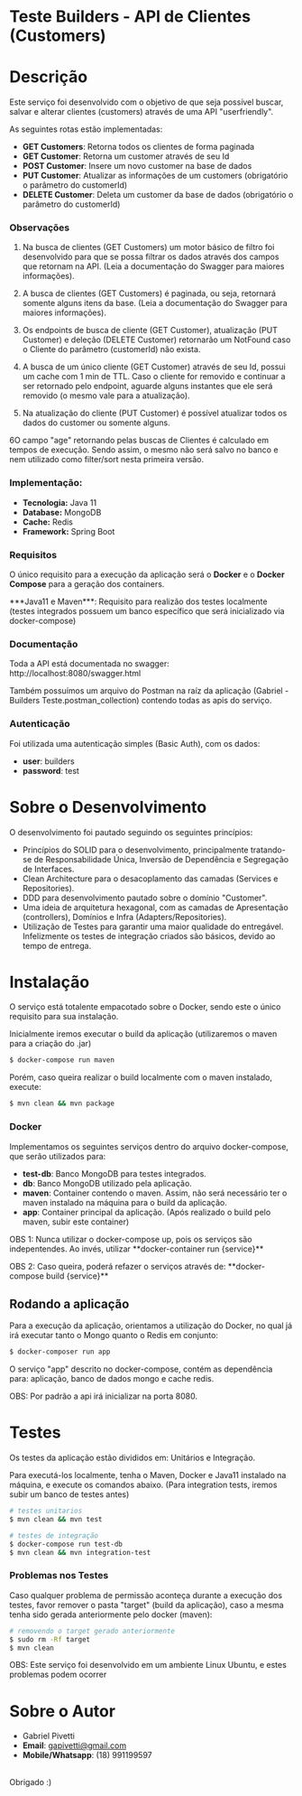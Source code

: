 
# Teste Builders - API de Clientes (Customers)

# Descrição

Este serviço foi desenvolvido com o objetivo de que seja possível buscar, salvar e alterar clientes (customers) através de uma API "userfriendly".

As seguintes rotas estão implementadas:

- **GET Customers**: Retorna todos os clientes de forma paginada
- **GET Customer**: Retorna um customer através de seu Id
- **POST Customer**: Insere um novo customer na base de dados
- **PUT Customer**: Atualizar as informações de um customers (obrigatório o parâmetro do customerId)
- **DELETE Customer**: Deleta um customer da base de dados (obrigatório o parâmetro do customerId)

### Observações

1. Na busca de clientes (GET Customers) um motor básico de filtro foi desenvolvido para que se possa filtrar os dados através dos campos que retornam na API. (Leia a documentação do Swagger para maiores informações).

2. A busca de clientes (GET Customers) é paginada, ou seja, retornará somente alguns itens da base. (Leia a documentação do Swagger para maiores informações).

3. Os endpoints de busca de cliente (GET Customer), atualização (PUT Customer) e deleção (DELETE Customer) retornarão um NotFound caso o Cliente do parâmetro (customerId) não exista.

4. A busca de um único cliente (GET Customer) através de seu Id, possui um cache com 1 min de TTL. Caso o cliente for removido e continuar a ser retornado pelo endpoint, aguarde alguns instantes que ele será removido (o mesmo vale para a atualização).

5. Na atualização do cliente (PUT Customer) é possível atualizar todos os dados do customer ou somente alguns.

6O campo "age" retornando pelas buscas de Clientes é calculado em tempos de execução. Sendo assim, o mesmo não será salvo no banco e nem utilizado como filter/sort nesta primeira versão. 

### Implementação:
- **Tecnologia:** Java 11
- **Database:** MongoDB
- **Cache:** Redis
- **Framework:** Spring Boot

### Requisitos

O único requisito para a execução da aplicação será o **Docker** e o **Docker Compose** para a geração dos containers.
<p>***Java11 e Maven***: Requisito para realizão dos testes localmente (testes integrados possuem um banco específico que será inicializado via docker-compose)</p>

### Documentação

Toda a API está documentada no swagger: http://localhost:8080/swagger.html
<p>Também possuímos um arquivo do Postman na raíz da aplicação (Gabriel - Builders Teste.postman_collection) contendo todas as apis do serviço.</p>

### Autenticação

Foi utilizada uma autenticação simples (Basic Auth), com os dados:
- **user**: builders
- **password**: test

# Sobre o Desenvolvimento

O desenvolvimento foi pautado seguindo os seguintes princípios:
- Princípios do SOLID para o desenvolvimento, principalmente tratando-se de Responsabilidade Única, Inversão de Dependência e Segregação de Interfaces.
- Clean Architecture para o desacoplamento das camadas (Services e Repositories).
- DDD para desenvolvimento pautado sobre o domínio "Customer".
- Uma ideia de arquitetura hexagonal, com as camadas de Apresentação (controllers), Domínios e Infra (Adapters/Repositories).
- Utilização de Testes para garantir uma maior qualidade do entregável. Infelizmente os testes de integração criados são básicos, devido ao tempo de entrega.

# Instalação
O serviço está totalente empacotado sobre o Docker, sendo este o único requisito para sua instalação.

Inicialmente iremos executar o build da aplicação (utilizaremos o maven para a criação do .jar)

```bash
$ docker-compose run maven
```

Porém, caso queira realizar o build localmente com o maven instalado, execute:
```bash
$ mvn clean && mvn package
```

### Docker

Implementamos os seguintes serviços dentro do arquivo docker-compose, que serão utilizados para:
- **test-db**: Banco MongoDB para testes integrados.
- **db**: Banco MongoDB utilizado pela aplicação.
- **maven**: Container contendo o maven. Assim, não será necessário ter o maven instalado na máquina para o build da aplicação.
- **app**: Container principal da aplicação. (Após realizado o build pelo maven, subir este container)

<p>OBS 1: Nunca utilizar o docker-compose up, pois os serviços são indepentendes. Ao invés, utilizar **docker-container run {service}**</p>
<p>OBS 2: Caso queira, poderá refazer o serviços através de: **docker-compose build {service}**</p>

## Rodando a aplicação

Para a execução da aplicação, orientamos a utilização do Docker, no qual já irá executar tanto o Mongo quanto o Redis em conjunto:

```bash
$ docker-composer run app
```

O serviço "app" descrito no docker-compose, contém as dependência para: aplicação, banco de dados mongo e cache redis.

OBS: Por padrão a api irá inicializar na porta 8080.

# Testes

Os testes da aplicação estão divididos em: Unitários e Integração.

Para executá-los localmente, tenha o Maven, Docker e Java11 instalado na máquina, e execute os comandos abaixo. (Para integration tests, iremos subir um banco de testes antes)

```bash
# testes unitarios
$ mvn clean && mvn test

# testes de integração
$ docker-compose run test-db
$ mvn clean && mvn integration-test
```

### Problemas nos Testes

Caso qualquer problema de permissão aconteça durante a execução dos testes, favor remover o pasta "target" (build da aplicação), caso a mesma tenha sido gerada anteriormente pelo docker (maven):

```bash
# removendo o target gerado anteriormente
$ sudo rm -Rf target
$ mvn clean
```

OBS: Este serviço foi desenvolvido em um ambiente Linux Ubuntu, e estes problemas podem ocorrer

# Sobre o Autor
- Gabriel Pivetti
- **Email**: gapivetti@gmail.com
- **Mobile/Whatsapp**: (18) 991199597

<br>
Obrigado :)